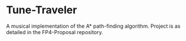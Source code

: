 # Tune-Traveler
A musical implementation of the A* path-finding algorithm.
Project is as detailed in the FP4-Proposal repository.
